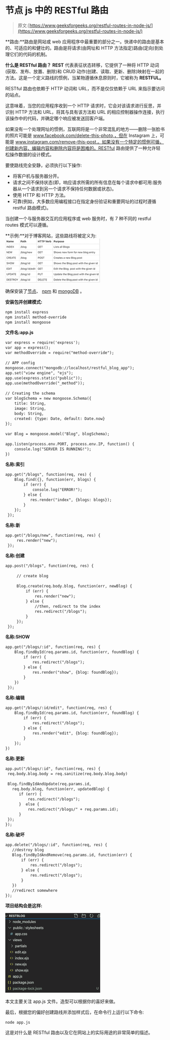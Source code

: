 # 节点 js 中的 RESTful 路由

> 原文:[https://www.geeksforgeeks.org/restful-routes-in-node-js/](https://www.geeksforgeeks.org/restful-routes-in-node-js/)

**路由:**路由是网站或 web 应用程序中最重要的部分之一。快递中的路由是基本的、可适应的和健壮的。路由是将请求(由网址和 HTTP 方法指定)路由(定向)到处理它们的代码的机制。

**什么是 RESTful 路由？**
**REST** 代表表征状态转移，它提供了一种将 HTTP 动词(获取、发布、放置、删除)和 CRUD 动作(创建、读取、更新、删除)映射在一起的方法。这是一个定义路线的惯例，当某物遵循休息原则时，它被称为 **RESTFUL。**

RESTful 路由也依赖于 HTTP 动词和 URL，而不是仅仅依赖于 URL 来指示要访问的站点。

这意味着，当您的应用程序收到一个 HTTP 请求时，它会对该请求进行反思，并识别 HTTP 方法和 URL，将其与具有该方法和 URL 的相应控制器操作连接，执行该操作中的代码，并确定哪个响应被发送回客户端。

如果没有一个处理网址的惯例，互联网将是一个非常混乱的地方——删除一张脸书的照片可能是 www.facebook.com/delete-this-photo,，但在 Instagram 上，可能是 www.instagram.com/remove-this-post.。如果没有一个特定的惯例可循，创建新内容、编辑内容和删除内容将是困难的。RESTful 路由提供了一种允许轻松操作数据的设计模式。

要使路线完全安静，必须执行以下操作:

*   将客户机与服务器分开。
*   请求之间不保持状态(即，响应请求所需的所有信息在每个请求中都可用:服务器从一个请求到另一个请求不保持任何数据或状态)。
*   使用 HTTP 和 HTTP 方法。
*   可靠(例如，大多数应用编程接口在指定身份验证和重要网址的过程时遵循 restful 路由模式)。

当创建一个与服务器交互的应用程序或 web 服务时，有 7 种不同的 restful routes 模式可以遵循。

**示例:**对于博客网站，这些路线将被定义为:
![](img/c2559343bc1dca3493952f69d95ebadf.png)

确保安装了[节点](https://nodejs.org/en/)、 [npm](https://www.npmjs.com/get-npm) 和 [mongoDB](https://docs.mongodb.com/guides/server/install/) 。

**安装包并创建模式:**

```
npm install express
npm install method-override
npm install mongoose

```

**文件名:app.js**

```
var express = require('express');
var app = express();
var methodOverride = require("method-override");

// APP config
mongoose.connect("mongodb://localhost/restful_blog_app");
app.set("view engine", "ejs");
app.use(express.static("public"));
app.use(methodOverride("_method"));

// Creating the schema
var blogSchema = new mongoose.Schema({
    title: String,
    image: String,
    body: String,
    created: {type: Date, default: Date.now}
});

var Blog = mongoose.model("Blog", blogSchema);

app.listen(process.env.PORT, process.env.IP, function() {
    console.log("SERVER IS RUNNING!");
})
```

**名称:索引**

```
app.get("/blogs", function(req, res) {
    Blog.find({}, function(err, blogs) {
        if (err) {
            console.log("ERROR!");
        } else {
           res.render("index", {blogs: blogs}); 
        }
    });
 });
```

**名称:新**

```
app.get("/blogs/new", function(req, res) {
     res.render("new");
 });
```

**名称:创建**

```
app.post("/blogs", function(req, res) {

     // create blog

     Blog.create(req.body.blog, function(err, newBlog) {
         if (err) {
             res.render("new");
         } else {
             //then, redirect to the index
             res.redirect("/blogs");
         }
     });
 });
```

**名称:SHOW**

```
app.get("/blogs/:id", function(req, res) {
    Blog.findById(req.params.id, function(err, foundBlog) {
        if (err) {
            res.redirect("/blogs");
        } else {
            res.render("show", {blog: foundBlog});
        }
    })
 });
```

**名称:编辑**

```
app.get("/blogs/:id/edit", function(req, res) {
    Blog.findById(req.params.id, function(err, foundBlog) {
        if (err) {
            res.redirect("/blogs");
        } else {
            res.render("edit", {blog: foundBlog});
        }
    });
})
```

**名称:更新**

```
app.put("/blogs/:id", function(req, res) {
 req.body.blog.body = req.sanitize(req.body.blog.body)

 Blog.findByIdAndUpdate(req.params.id, 
   req.body.blog, function(err, updatedBlog) {
      if (err) {
          res.redirect("/blogs");
      }  else {
          res.redirect("/blogs/" + req.params.id);
      }
 });
});
```

**名称:破坏**

```
app.delete("/blogs/:id", function(req, res) {
   //destroy blog
   Blog.findByIdAndRemove(req.params.id, function(err) {
       if (err) {
           res.redirect("/blogs");
       } else {
           res.redirect("/blogs");
       }
   })
   //redirect somewhere
});
```

**项目结构会是这样:**

![](img/51d1a4a2ca27d5f3411a0324b06be32d.png)

本文主要关注 app.js 文件。造型可以根据你的喜好来做。

最后，根据您的偏好创建路线并添加样式后，在命令行上运行以下命令:

```
node app.js
```

这是对什么是 RESTful 路由以及它在网站上的实际用途的非常简单的描述。